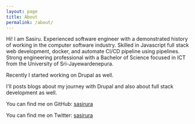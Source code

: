 ```yaml
---
layout: page
title: About
permalink: /about/
---
```


Hi! I am Sasiru. Experienced software engineer with a demonstrated history of working in the computer software industry. Skilled in Javascript full stack web development, docker, and automate CI/CD pipeline using pipelines. Strong engineering professional with a Bachelor of Science focused in ICT from the University of Sri-Jayewardenepura.

Recently I started working on Drupal as well.

I'll posts blogs about my journey with Drupal and also about full stack development as well.

You can find me on GitHub:
[sasirura](https://github.com/sasirura)

You can find me on Twitter:
[sasirura](https://twitter.com/SasiruRa)
